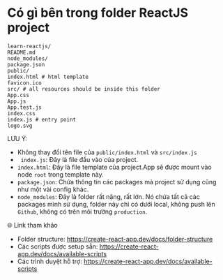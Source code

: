 # Có gì bên trong folder ReactJS project

```
learn-reactjs/
README.md
node_modules/
package.json
public/
index.html # html template
favicon.ico
src/ # all resources should be inside this folder
App.css
App.js
App.test.js
index.css
index.js # entry point
logo.svg
```

LƯU Ý:

-   Không thay đổi tên file của `public/index.html` và `src/index.js`
-   ` index.js`: Đây là file đầu vào của project.
-   `index.html`: Đây là file template của project.App sẽ được mount vào node `root` trong template này.
-   `package.json`: Chứa thông tin các packages mà project sử dụng cũng như một vài config khác.
-   `node_modules`: Đây là folder rất nặng, rất lớn. Nó chứa tất cả các packages mình sử dụng, folder này chỉ có dưới local, không push lên `Github`, không có trên môi trường `production`.

🌐 Link tham khảo

-   Folder structure: https://create-react-app.dev/docs/folder-structure
-   Các scripts được setup sẵn: https://create-react-app.dev/docs/available-scripts
-   Các trình duyệt hỗ trợ: https://create-react-app.dev/docs/available-scripts

